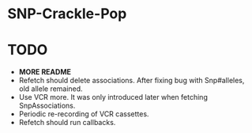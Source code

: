 SNP-Crackle-Pop
===============

# TODO

* **MORE README**
* Refetch should delete associations. After fixing bug with Snp#alleles, old allele remained.
* Use VCR more. It was only introduced later when fetching SnpAssociations.
* Periodic re-recording of VCR cassettes.
* Refetch should run callbacks.
